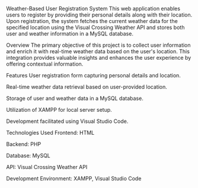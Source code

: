 Weather-Based User Registration System
This web application enables users to register by providing their personal details along with their location. Upon registration, the system fetches the current weather data for the specified location using the Visual Crossing Weather API and stores both user and weather information in a MySQL database.

Overview
The primary objective of this project is to collect user information and enrich it with real-time weather data based on the user's location. This integration provides valuable insights and enhances the user experience by offering contextual information.

Features
User registration form capturing personal details and location.

Real-time weather data retrieval based on user-provided location.

Storage of user and weather data in a MySQL database.

Utilization of XAMPP for local server setup.

Development facilitated using Visual Studio Code.

Technologies Used
Frontend: HTML

Backend: PHP

Database: MySQL

API: Visual Crossing Weather API

Development Environment: XAMPP, Visual Studio Code

